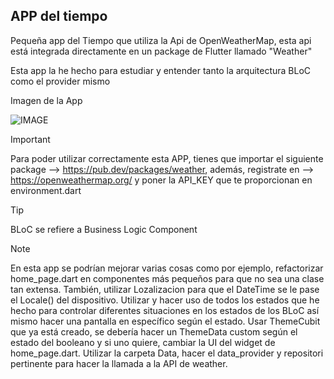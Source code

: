 ## APP del tiempo
<p>Pequeña app del Tiempo que utiliza la Api de OpenWeatherMap, esta api está integrada directamente en un package de Flutter llamado "Weather"</p>
<p>Esta app la he hecho para estudiar y entender tanto la arquitectura BLoC como el provider mismo</p>

<p>Imagen de la App</p>

![IMAGE](https://i.imgur.com/c7FgNV2.png)

>[!IMPORTANT]
> Para poder utilizar correctamente esta APP, tienes que importar el siguiente package --> https://pub.dev/packages/weather, además, registrate en --> https://openweathermap.org/ y poner la API_KEY que te proporcionan en environment.dart

>[!TIP]
>BLoC se refiere a Business Logic Component

>[!NOTE]
> En esta app se podrían mejorar varias cosas como por ejemplo, refactorizar home_page.dart en componentes más pequeños para que no sea una clase tan extensa.
> También, utilizar Lozalizacion para que el DateTime se le pase el Locale() del dispositivo.
> Utilizar y hacer uso de todos los estados que he hecho para controlar diferentes situaciones en los estados de los BLoC así mismo hacer una pantalla en específico según el estado.
> Usar ThemeCubit que ya está creado, se debería hacer un ThemeData custom según el estado del booleano y si uno quiere, cambiar la UI del widget de home_page.dart.
> Utilizar la carpeta Data, hacer el data_provider y repositori pertinente para hacer la llamada a la API de weather.
